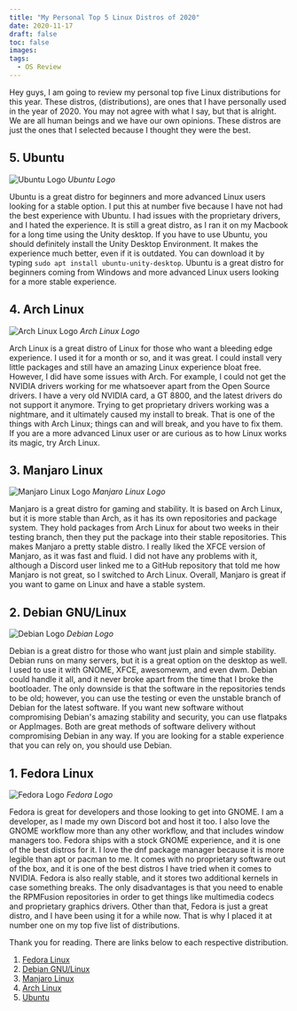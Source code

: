 ```yaml
---
title: "My Personal Top 5 Linux Distros of 2020"
date: 2020-11-17
draft: false
toc: false
images:
tags:
  - OS Review
---
```

Hey guys, I am going to review my personal top five Linux distributions for this year. These distros, (distributions), are ones that I have personally used in the year of 2020. You may not agree with what I say, but that is alright. We are all human beings and we have our own opinions. These distros are just the ones that I selected because I thought they were the best.

## 5. Ubuntu
![Ubuntu Logo](/post-photos/ubuntu-logo.jpg)
_Ubuntu Logo_

Ubuntu is a great distro for beginners and more advanced Linux users looking for a stable option. I put this at number five because I have not had the best experience with Ubuntu. I had issues with the proprietary drivers, and I hated the experience. It is still a great distro, as I ran it on my Macbook for a long time using the Unity desktop. If you have to use Ubuntu, you should definitely install the Unity Desktop Environment. It makes the experience much better, even if it is outdated. You can download it by typing `sudo apt install ubuntu-unity-desktop`. Ubuntu is a great distro for beginners coming from Windows and more advanced Linux users looking for a more stable experience.

## 4. Arch Linux
![Arch Linux Logo](/post-photos/archlinux.png)
_Arch Linux Logo_

Arch Linux is a great distro of Linux for those who want a bleeding edge experience. I used it for a month or so, and it was great. I could install very little packages and still have an amazing Linux experience bloat free. However, I did have some issues with Arch. For example, I could not get the NVIDIA drivers working for me whatsoever apart from the Open Source drivers. I have a very old NVIDIA card, a GT 8800, and the latest drivers do not support it anymore. Trying to get proprietary drivers working was a nightmare, and it ultimately caused my install to break. That is one of the things with Arch Linux; things can and will break, and you have to fix them. If you are a more advanced Linux user or are curious as to how Linux works its magic, try Arch Linux.

## 3. Manjaro Linux
![Manjaro Linux Logo](/post-photos/manjaro-linux.jpg)
_Manjaro Linux Logo_

Manjaro is a great distro for gaming and stability. It is based on Arch Linux, but it is more stable than Arch, as it has its own repositories and package system. They hold packages from Arch Linux for about two weeks in their testing branch, then they put the package into their stable repositories. This makes Manjaro a pretty stable distro. I really liked the XFCE version of Manjaro, as it was fast and fluid. I did not have any problems with it, although a Discord user linked me to a GitHub repository that told me how Manjaro is not great, so I switched to Arch Linux. Overall, Manjaro is great if you want to game on Linux and have a stable system.

## 2. Debian GNU/Linux
![Debian Logo](/post-photos/debian_logo.jpg)
_Debian Logo_

Debian is a great distro for those who want just plain and simple stability. Debian runs on many servers, but it is a great option on the desktop as well. I used to use it with GNOME, XFCE, awesomewm, and even dwm. Debian could handle it all, and it never broke apart from the time that I broke the bootloader. The only downside is that the software in the repositories tends to be old; however, you can use the testing or even the unstable branch of Debian for the latest software. If you want new software without compromising Debian's amazing stability and security, you can use flatpaks or AppImages. Both are great methods of software delivery without compromising Debian in any way. If you are looking for a stable experience that you can rely on, you should use Debian.

## 1. Fedora Linux
![Fedora Logo](/post-photos/fedora-logo.jpg)
_Fedora Logo_

Fedora is great for developers and those looking to get into GNOME. I am a developer, as I made my own Discord bot and host it too. I also love the GNOME workflow more than any other workflow, and that includes window managers too. Fedora ships with a stock GNOME experience, and it is one of the best distros for it. I love the dnf package manager because it is more legible than apt or pacman to me. It comes with no proprietary software out of the box, and it is one of the best distros I have tried when it comes to NVIDIA. Fedora is also really stable, and it stores two additional kernels in case something breaks. The only disadvantages is that you need to enable the RPMFusion repositories in order to get things like multimedia codecs and proprietary graphics drivers. Other than that, Fedora is just a great distro, and I have been using it for a while now. That is why I placed it at number one on my top five list of distributions. 

Thank you for reading. There are links below to each respective distribution.
1. [Fedora Linux](https://getfedora.org/)
2. [Debian GNU/Linux](https://www.debian.org/)
3. [Manjaro Linux](https://manjaro.org/)
4. [Arch Linux](https://www.archlinux.org/)
5. [Ubuntu](https://ubuntu.com/)
